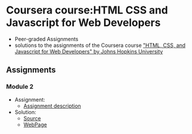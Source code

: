 # Coursera course:HTML CSS and Javascript for Web Developers
* Peer-graded Assignments
* solutions to the assignments of the Coursera course
["HTML, CSS, and Javascript for Web Developers" by Johns Hopkins University](https://www.coursera.org/learn/html-css-javascript-for-web-developers)

## Assignments

### Module 2
* Assignment:
   * <a href="./assignments/Assignment-2.md" target="_blank">Assignment description</a>
* Solution:
   * [Source](./Week2Module2Solution/)
   * [WebPage](https://mohamedelfal.github.io/Coursera-course-HTML-CSS-and-Javascript-for-Web-Developers/Week2Module2Solution/index.html)
###
